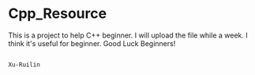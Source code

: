 # Cpp_Resource
This is a project to help C++ beginner.
I will upload the file while a week.
I think it's useful for beginner.
Good Luck Beginners!
                                                                              
                                                                              
                                                                              Xu-Ruilin
